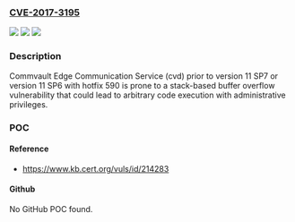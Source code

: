 ### [CVE-2017-3195](https://cve.mitre.org/cgi-bin/cvename.cgi?name=CVE-2017-3195)
![](https://img.shields.io/static/v1?label=Product&message=Service%20Pack%206&color=blue)
![](https://img.shields.io/static/v1?label=Version&message=n%2Fa&color=blue)
![](https://img.shields.io/static/v1?label=Vulnerability&message=CWE-121%3A%20Stack-based%20Buffer%20Overflow&color=brighgreen)

### Description

Commvault Edge Communication Service (cvd) prior to version 11 SP7 or version 11 SP6 with hotfix 590 is prone to a stack-based buffer overflow vulnerability that could lead to arbitrary code execution with administrative privileges.

### POC

#### Reference
- https://www.kb.cert.org/vuls/id/214283

#### Github
No GitHub POC found.


